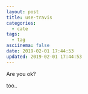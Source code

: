```yaml
---
layout: post
title: use-travis
categories:
  - cate
tags:
  - tag
asciinema: false
date: 2019-02-01 17:44:53
updated: 2019-02-01 17:44:53
---
```


Are you ok?

too..
